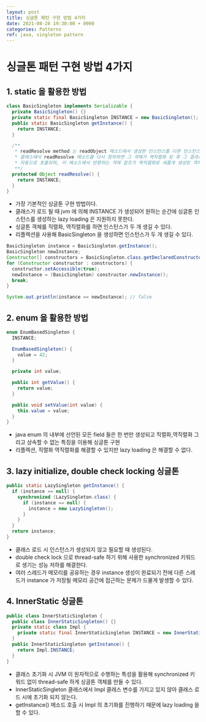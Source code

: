 ```yaml
---
layout: post
title: 싱글톤 패턴 구현 방법 4가지
date: 2021-08-26 19:30:00 + 0900
categories: Patterns
ref: java, singleton pattern
---
```


# 싱글톤 패턴 구현 방법 4가지

## 1. static 을 활용한 방법

```java
class BasicSingleton implements Serializable {
  private BasicSingleton() {}
  private static final BasicSingleton INSTANCE = new BasicSingleton();
  public static BasicSingleton getInstance() {
    return INSTANCE;
  }

  /**
   * readResolve method 는 readObject 메소드에서 생성한 인스턴스를 다른 인스턴스로 바꿔준다. 만일 역직렬화 되는 객체의
   * 클래스에서 readResolve 메소드를 다시 정의하면 그 객체가 역직렬화 된 후 그 결과로 새롭게 생성된 객체에 대해 이 메소드가
   * 자동으로 호출되며, 이 메소드에서 반환하는 객체 참조가 역직렬화로 새롭게 생성된 객체 대신 반환된다.
   **/
  protected Object readResolve() {
    return INSTANCE;
  }
}
```

- 가장 기본적인 싱글톤 구현 방법이다.   
- 클래스가 로드 될 때 jvm 에 의해 INSTANCE 가 생성되어 원하는 순간에 싱글톤 인스턴스를 생성하는 lazy loading 은 지원하지 못한다.   
- 싱글톤 객체를 직렬화, 역직렬화를 하면 인스턴스가 두 개 생길 수 있다.
- 리플렉션을 사용해 BasicSingleton 을 생성하면 인스턴스가 두 개 생길 수 있다.
```java
BasicSingleton instance = BasicSingleton.getInstance();
BasicSingleton newInstance;
Constructor[] constructors = BasicSingleton.class.getDeclaredConstructors();
for (Constructor constructor : constructors) {
  constructor.setAccessible(true);
  newInstance = (BasicSingleton) constructor.newInstance();
  break;
}

System.out.println(instance == newInstance); // false
```


## 2. enum 을 활용한 방법

```java
enum EnumBasedSingleton {
  INSTANCE;

  EnumBasedSingleton() {
    value = 42;
  }

  private int value;

  public int getValue() {
    return value;
  }

  public void setValue(int value) {
    this.value = value;
  }
}
```

- java enum 의 내부에 선언된 모든 field 들은 한 번만 생성되고 직렬화,역직렬화 그리고 상속할 수 없는 특징을 이용해 싱글톤 구현
- 리플렉션, 직렬화 역직렬화를 해결할 수 있지만 lazy loading 은 해결할 수 없다.

## 3. lazy initialize, double check locking 싱글톤

```java
public static LazySingleton getInstance() {
  if (instance == null) {
    synchronized (LazySingleton.class) {
      if (instance == null) {
        instance = new LazySingleton();
      }
    }
  }
  return instance;
}
```

- 클래스 로드 시 인스턴스가 생성되지 않고 필요할 때 생성된다.
- double check lock 으로 thread-safe 하기 위해 사용한 synchronized 키워드로 생기는 성능 저하를 해결한다.
- 여러 스레드가 메모리를 공유하는 경우 instance 생성이 완료되기 전에 다른 스레드가 instance 가 저장될 메모리 공간에 접근하는 문제가 드물게 발생할 수 있다.

## 4. InnerStatic 싱글톤

```java
public class InnerStaticSingleton {
  public class InnerStaticSingleton() {}
  private static class Impl {
    private static final InnerStaticSingleton INSTANCE = new InnerStaticSingleton();
  }
  public InnerStaticSingleton getInstance() {
    return Impl.INSTANCE;
  }
}
```

- 클래스 초기화 시 JVM 이 원자적으로 수행하는 특성을 활용해  synchronized 키워드 없이 thread-safe 하게 싱글톤 객체를 만들 수 있다.
- InnerStaticSingleton 클래스에서 Impl 클래스 변수를 가지고 있지 않아 클래스 로드 시에 초기화 되지 않는다.
- getInstance() 메소드 호출 시 Impl 의 초기화를 진행하기 때문에 lazy loading 을 할 수 있다.
